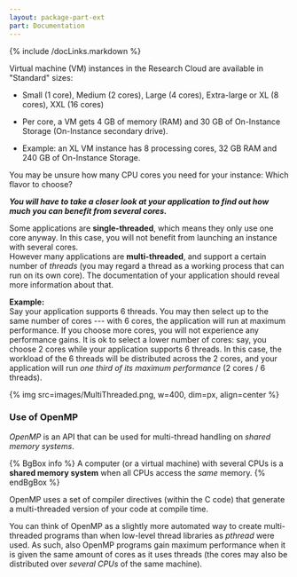 ```yaml
---
layout: package-part-ext
part: Documentation
---
```

{% include /docLinks.markdown %}

Virtual machine (VM) instances in the Research Cloud are available in "Standard" sizes:

* Small (1 core), Medium (2 cores), Large (4 cores), Extra-large or XL (8 cores), XXL (16 cores)

* Per core, a VM gets 4 GB of memory (RAM) and 30 GB of On-Instance Storage (On-Instance secondary drive).

* Example: an XL VM instance has 8 processing cores, 32 GB RAM and 240 GB of On-Instance Storage.

You may be unsure how many CPU cores you need for your instance: Which flavor to choose? 

***You will have to take a closer look at your application to find out how much you can benefit from several cores.***

Some applications are **single-threaded**, which means they only use one core anyway. In this case, you will not benefit from launching an instance with several cores.     
However many applications are **multi-threaded**, and support a certain number of *threads* (you may regard a thread as a working process that can run on its own core). The documentation of your application should reveal more information about that. 

**Example:**    
Say your application supports 6 threads. You may then select up to the same number of cores --- with 6 cores, the application will run at maximum performance. If you choose more cores, you will not experience any performance gains. It is ok to select a lower number of cores: say, you choose 2 cores while your application supports 6 threads. In this case, the workload of the 6 threads will be distributed across the 2 cores, and your application will run *one third of its maximum performance* (2 cores / 6 threads).

{% img src=images/MultiThreaded.png, w=400, dim=px, align=center %}

### Use of OpenMP

*OpenMP* is an API that can be used for multi-thread handling on *shared memory systems*. 

{% BgBox info %}
A computer (or a virtual machine) with several CPUs is a **shared memory system** when all CPUs access the *same* memory.
{% endBgBox %}

OpenMP uses a set of compiler directives (within the C code) that generate a multi-threaded version of your code at compile time. 

You can think of OpenMP as a slightly more automated way to create multi-threaded programs than when low-level thread libraries as *pthread* were used.
As such, also OpenMP programs gain maximum performance when it is given the same amount of cores as it uses threads (the cores may also be distributed over *several CPUs* of the same machine).


